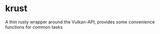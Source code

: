 # krust
A thin rusty wrapper around the Vulkan-API; provides some convenience functions for common tasks
